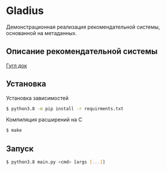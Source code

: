
# Gladius #

Демонстрационная реализация рекомендательной системы, основанной на метаданных.  

## Описание рекомендательной системы

[Гугл док](docs.google.com/document/d/1ghBJUfZedJay11J3kvcns7jFPd59_lWbxCI1tOmwvYg/)

## Установка

Установка зависимостей
```bash
$ python3.8 -m pip install -r requirments.txt
```

Компиляция расширений на С
```bash
$ make
```

## Запуск  

```bash
$ python3.8 main.py <cmd> [args [...]]
```
